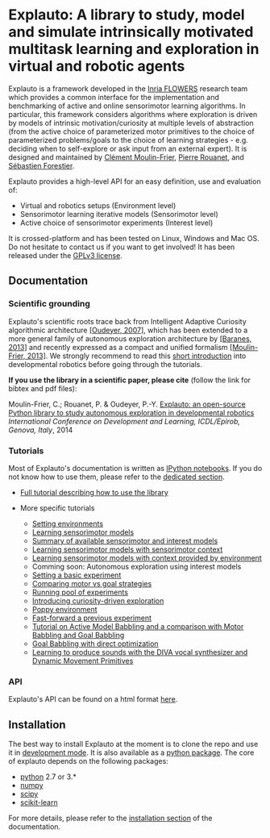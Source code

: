 # Explauto: A library to study, model and simulate intrinsically motivated multitask learning and exploration in virtual and robotic agents #

Explauto is a framework developed in the [Inria FLOWERS](https://flowers.inria.fr/) research team which provides a common interface for the implementation and benchmarking of active and online sensorimotor learning algorithms. In particular, this framework considers algorithms where exploration is driven by models of intrinsic motivation/curiosity at multiple levels of abstraction (from the active choice of parameterized motor primitives to the choice of parameterized problems/goals to the choice of learning strategies - e.g. deciding when to self-explore or ask input from an external expert). It is designed and maintained by [Clément Moulin-Frier](https://flowers.inria.fr/clement_mf/), [Pierre Rouanet](https://github.com/pierre-rouanet), and [Sébastien Forestier](http://sforestier.com/).

Explauto provides a high-level API for an easy definition, use and evaluation of:

* Virtual and robotics setups (Environment level)
* Sensorimotor learning iterative models (Sensorimotor level)
* Active choice of sensorimotor experiments (Interest level)

It is crossed-platform and has been tested on Linux, Windows and Mac OS. Do not hesitate to contact us if you want to get involved! It has been released under the [GPLv3 license](http://www.gnu.org/copyleft/gpl.html).

## Documentation ##

### Scientific grounding ###


Explauto's scientific roots trace back from Intelligent Adaptive Curiosity algorithmic architecture [[Oudeyer, 2007]](http://hal.inria.fr/hal-00793610/en), which has been extended to a more general family of autonomous exploration architecture by [[Baranes, 2013]](http://www.pyoudeyer.com/ActiveGoalExploration-RAS-2013.pdf) and recently expressed as a compact and unified formalism [[Moulin-Frier, 2013]](http://hal.inria.fr/hal-00860641). We strongly recommend to read this [short introduction](http://flowersteam.github.io/explauto/about.html) into developmental robotics before going through the tutorials.

**If you use the library in a scientific paper, please cite** (follow the link for bibtex and pdf files):

Moulin-Frier, C.; Rouanet, P. & Oudeyer, P.-Y. [Explauto: an open-source Python library to study autonomous exploration in developmental robotics](http://hal.inria.fr/hal-01061708) *International Conference on Development and Learning, ICDL/Epirob, Genova, Italy*, 2014

### Tutorials ###

Most of Explauto's documentation is written as [IPython notebooks](http://ipython.org/notebook.html). If you do not know how to use them, please refer to the [dedicated section](http://flowersteam.github.io/explauto/notebook.html).

* [Full tutorial describing how to use the library](http://nbviewer.ipython.org/github/flowersteam/explauto/blob/master/notebook/full_tutorial.ipynb)

* More specific tutorials
    * [Setting environments](http://nbviewer.ipython.org/github/flowersteam/explauto/blob/master/notebook/setting_environments.ipynb)
    * [Learning sensorimotor models](http://nbviewer.ipython.org/github/flowersteam/explauto/blob/master/notebook/learning_sensorimotor_models.ipynb)
    * [Summary of available sensorimotor and interest models](http://nbviewer.ipython.org/github/flowersteam/explauto/blob/master/notebook/summary_available_models.ipynb)
    * [Learning sensorimotor models with sensorimotor context](http://nbviewer.ipython.org/github/flowersteam/explauto/blob/master/notebook/learning_with_sensorimotor_context.ipynb)
    * [Learning sensorimotor models with context provided by environment](http://nbviewer.ipython.org/github/flowersteam/explauto/blob/master/notebook/learning_with_environment_context.ipynb)
    * Comming soon: Autonomous exploration using interest models
    * [Setting a basic experiment](http://nbviewer.ipython.org/github/flowersteam/explauto/blob/master/notebook/setting_basic_experiment.ipynb)
    * [Comparing motor vs goal strategies](http://nbviewer.ipython.org/github/flowersteam/explauto/blob/master/notebook/comparing_motor_goal_stategies.ipynb)
    * [Running pool of experiments](http://nbviewer.ipython.org/github/flowersteam/explauto/blob/master/notebook/running_experiment_pool.ipynb)
    * [Introducing curiosity-driven exploration](http://nbviewer.ipython.org/github/flowersteam/explauto/blob/master/notebook/introducing_curiosity_learning.ipynb)
    * [Poppy environment](http://nbviewer.ipython.org/github/flowersteam/explauto/blob/master/notebook/poppy_environment.ipynb)
    * [Fast-forward a previous experiment](http://nbviewer.ipython.org/github/flowersteam/explauto/blob/master/notebook/fast_forward_experiment.ipynb)
    * [Tutorial on Active Model Babbling and a comparison with Motor Babbling and Goal Babbling](http://nbviewer.jupyter.org/github/sebastien-forestier/ExplorationAlgorithms/blob/master/main.ipynb)
    * [Goal Babbling with direct optimization](http://nbviewer.ipython.org/github/flowersteam/explauto/blob/master/notebook/goal_babbling_direct_optimization.ipynb)
    * [Learning to produce sounds with the DIVA vocal synthesizer and Dynamic Movement Primitives](http://nbviewer.jupyter.org/github/flowersteam/explauto/blob/master/notebook/DivaDMP.ipynb)


### API ###

Explauto's API can be found on a html format [here](http://flowersteam.github.io/explauto/).


## Installation ##

The best way to install Explauto at the moment is to clone the repo and use it in [development mode](http://flowersteam.github.io/explauto/installation.html#as-a-developer). It is also available as a [python package](https://pypi.python.org/pypi/explauto/). The core of explauto depends on the following packages:

* [python](http://www.python.org) 2.7 or 3.*
* [numpy](http://www.numpy.org)
* [scipy](http://www.scipy.org)
* [scikit-learn](http://scikit-learn.org/)

For more details, please refer to the [installation section](http://flowersteam.github.io/explauto/installation.html) of the documentation.
